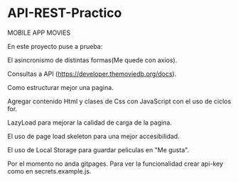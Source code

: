 # API-REST-Practico

MOBILE APP MOVIES 

En este proyecto puse a prueba:


El asincronismo de distintas formas(Me quede con axios).


Consultas a API (https://developer.themoviedb.org/docs).


Como estructurar mejor una pagina.


Agregar contenido Html y clases de Css con JavaScript con el uso de ciclos for.


LazyLoad para mejorar la calidad de carga de la pagina.


El uso de page load skeleton para una mejor accesibilidad.


El uso de Local Storage para guardar peliculas en "Me gusta".



Por el momento no anda gitpages. Para ver la funcionalidad crear api-key como en secrets.example.js.

